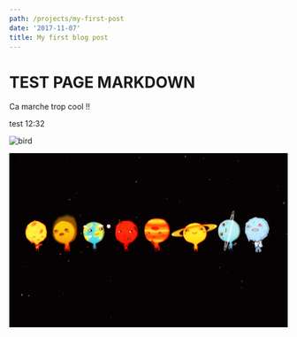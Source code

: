 ```yaml
---
path: /projects/my-first-post
date: '2017-11-07'
title: My first blog post
---
```

# TEST PAGE MARKDOWN

Ca marche trop cool !!

test 12:32

![bird](/images/uploads/labs.png)

![test](/static/images/uploads/1257394183730.jpg)
